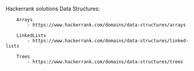Hackerrank solutions
	Data Structures:

		Arrays
			- https://www.hackerrank.com/domains/data-structures/arrays 

		LinkedLists
			- https://www.hackerrank.com/domains/data-structures/linked-lists

		Trees
			- https://www.hackerrank.com/domains/data-structures/trees
